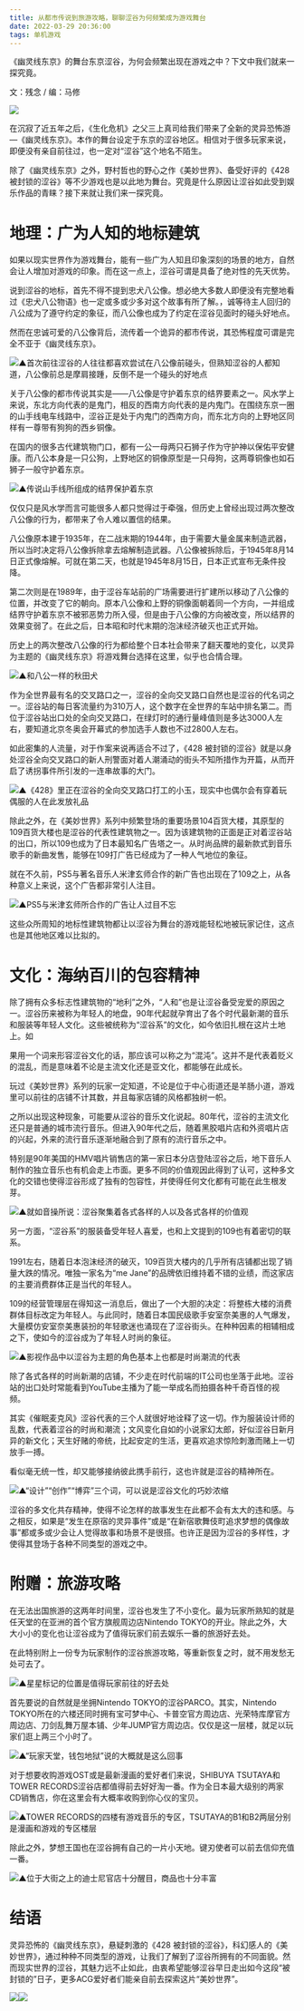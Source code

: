 ```yaml
---
title: 从都市传说到旅游攻略，聊聊涩谷为何频繁成为游戏舞台
date: 2022-03-29 20:36:00
tags: 单机游戏
---
```

<meta name="referrer" content="no-referrer" />
<!-- more -->
《幽灵线东京》的舞台东京涩谷，为何会频繁出现在游戏之中？下文中我们就来一探究竟。

  

文：残念 / 编：马修

![](//i0.hdslb.com/bfs/article/4adb9255ada5b97061e610b682b8636764fe50ed.png)

  

在沉寂了近五年之后，《生化危机》之父三上真司给我们带来了全新的灵异恐怖游—《幽灵线东京》。本作的舞台设定于东京的涩谷地区。相信对于很多玩家来说，即便没有亲自前往过，也一定对“涩谷”这个地名不陌生。

除了《幽灵线东京》之外，野村哲也的野心之作《美妙世界》、备受好评的《428
被封锁的涩谷》等不少游戏也是以此地为舞台。究竟是什么原因让涩谷如此受到娱乐作品的青睐？接下来就让我们来一探究竟。

  

# 地理：广为人知的地标建筑

如果以现实世界作为游戏舞台，能有一些广为人知且印象深刻的场景的地方，自然会让人增加对游戏的印象。而在这一点上，涩谷可谓是具备了绝对性的先天优势。

说到涩谷的地标，首先不得不提到忠犬八公像。想必绝大多数人即便没有完整地看过《忠犬八公物语》也一定或多或少多对这个故事有所了解。，诚等待主人回归的八公成为了遵守约定的象征，而八公像也成为了约定在涩谷见面时的碰头好地点。

然而在忠诚可爱的八公像背后，流传着一个诡异的都市传说，其恐怖程度可谓是完全不亚于《幽灵线东京》。

![](//i0.hdslb.com/bfs/article/af0c421ec8eca278831d21a9f969f1643a5ebc44.jpg)▲首次前往涩谷的人往往都喜欢尝试在八公像前碰头，但熟知涩谷的人都知道，八公像前总是摩肩接踵，反倒不是一个碰头的好地点

关于八公像的都市传说其实是——八公像是守护着东京的结界要素之一。风水学上来说，东北方向代表的是鬼门，相反的西南方向代表的是内鬼门。在围绕东京一圈的山手线电车线路中，涩谷正是处于内鬼门的西南方向，而东北方向的上野地区同样有一尊带有狗狗的西乡铜像。

在国内的很多古代建筑物门口，都有一公一母两只石狮子作为守护神以保佑平安健康。而八公本身是一只公狗，上野地区的铜像原型是一只母狗，这两尊铜像也如石狮子一般守护着东京。

![](//i0.hdslb.com/bfs/article/0bcd9ed90220fd1242ee936aa659dc7b4ac0d4d0.jpg)▲传说山手线所组成的结界保护着东京

仅仅只是风水学而言可能很多人都只觉得过于牵强，但历史上曾经出现过两次整改八公像的行为，都带来了令人难以置信的结果。

八公像原本建于1935年，在二战末期的1944年，由于需要大量金属来制造武器，所以当时决定将八公像拆除拿去熔解制造武器。八公像被拆除后，于1945年8月14日正式像熔解。可就在第二天，也就是1945年8月15日，日本正式宣布无条件投降。

第二次则是在1989年，由于涩谷车站前的广场需要进行扩建所以移动了八公像的位置，并改变了它的朝向。原本八公像和上野的铜像面朝着同一个方向，一并组成结界守护着东京不被邪恶势力所入侵，但是由于八公像的方向被改变，所以结界的效果变弱了。在此之后，日本昭和时代末期的泡沫经济破灭也正式开始。

历史上的两次整改八公像的行为都给整个日本社会带来了翻天覆地的变化，以灵异为主题的《幽灵线东京》将游戏舞台选择在这里，似乎也合情合理。

![](//i0.hdslb.com/bfs/article/5ade67e31de46bea8e7b11290f6abaa0db05bbbf.gif)▲和八公一样的秋田犬

作为全世界最有名的交叉路口之一，涩谷的全向交叉路口自然也是涩谷的代名词之一。涩谷站的每日客流量约为310万人，这个数字在全世界的车站中排名第二。而位于涩谷站出口处的全向交叉路口，在绿灯时的通行量峰值则是多达3000人左右，要知道北京冬奥会开幕式的参加选手人数也不过2800人左右。

如此密集的人流量，对于作案来说再适合不过了，《428
被封锁的涩谷》就是以身处涩谷全向交叉路口的新人刑警面对着人潮涌动的街头不知所措作为开篇，从而开启了诱拐事件所引发的一连串故事的大门。

![](//i0.hdslb.com/bfs/article/5f81b1ca607392fcb74f52a164ceca697629d1bc.jpg)▲《428》里正在涩谷的全向交叉路口打工的小玉，现实中也偶尔会有穿着玩偶服的人在此发放礼品

除此之外，在《美妙世界》系列中频繁登场的重要场景104百货大楼，其原型的109百货大楼也是涩谷的代表性建筑物之一。因为该建筑物的正面是正对着涩谷站的出口，所以109也成为了日本最知名广告塔之一。从时尚品牌的最新款式到音乐歌手的新曲发售，能够在109打广告已经成为了一种人气地位的象征。

就在不久前，PS5与著名音乐人米津玄师合作的新广告也出现在了109之上，从各种意义上来说，这个广告都非常引人注目。

![](//i0.hdslb.com/bfs/article/46829bdaeadb5cab03ce2b6fd801b8c0bb60e9c4.jpg)▲PS5与米津玄师所合作的广告让人过目不忘

这些众所周知的地标性建筑物都让以涩谷为舞台的游戏能轻松地被玩家记住，这点也是其他地区难以比拟的。

  

# 文化：海纳百川的包容精神

除了拥有众多标志性建筑物的“地利”之外，“人和”也是让涩谷备受宠爱的原因之一。涩谷历来被称为年轻人的地盘，90年代起就孕育出了各个时代最新潮的音乐和服装等年轻人文化。这些被统称为“涩谷系”的文化，如今依旧扎根在这片土地上。如

果用一个词来形容涩谷文化的话，那应该可以称之为“混沌”。这并不是代表着贬义的混乱，而是意味着不论是主流文化还是亚文化，都能够在此成长。

玩过《美妙世界》系列的玩家一定知道，不论是位于中心街道还是羊肠小道，游戏里可以前往的店铺不计其数，并且每家店铺的风格都独树一帜。

之所以出现这种现象，可能要从涩谷的音乐文化说起。80年代，涩谷的主流文化还只是普通的城市流行音乐。但进入90年代之后，随着黑胶唱片店和外资唱片店的兴起，外来的流行音乐逐渐地融合到了原有的流行音乐之中。

特别是90年美国的HMV唱片销售店的第一家日本分店登陆涩谷之后，地下音乐人制作的独立音乐也有机会走上市面。更多不同的价值观因此得到了认可，这种多文化的交错也使得涩谷形成了独有的包容性，并使得任何文化都有可能在此生根发芽。

![](//i0.hdslb.com/bfs/article/0cb3c15782ab0f7d1d5832f1ffe13384f59fcfdf.jpg)▲就如音操所说：涩谷聚集着各式各样的人以及各式各样的价值观

另一方面，“涩谷系”的服装备受年轻人喜爱，也和上文提到的109也有着密切的联系。

1991左右，随着日本泡沫经济的破灭，109百货大楼内的几乎所有店铺都出现了销量大跌的情况。唯独一家名为“me
Jane”的品牌依旧维持着不错的业绩，而这家店的主要消费群体正是当代的年轻人。

109的经营管理层在得知这一消息后，做出了一个大胆的决定：将整栋大楼的消费群体目标改定为年轻人。与此同时，随着日本国民级歌手安室奈美惠的人气爆发，大量模仿安室奈美惠装扮的年轻歌迷也涌现在了涩谷街头。在种种因素的相辅相成之下，使如今的涩谷成为了年轻人时尚的象征。

![](//i0.hdslb.com/bfs/article/d2f1e17febfa5bba7b400fe9ffbcd85dcbd3911c.jpg)▲影视作品中以涩谷为主题的角色基本上也都是时尚潮流的代表

除了各式各样的时尚新潮的店铺，不少走在时代前端的IT公司也坐落于此地。涩谷站的出口处时常能看到YouTube主播为了能一举成名而拍摄各种千奇百怪的视频。

其实《催眠麦克风》涩谷代表的三个人就很好地诠释了这一切。作为服装设计师的乱数，代表着涩谷的时尚和潮流；文风变化自如的小说家幻太郎，好似涩谷日新月异的新文化；天生好赌的帝统，比起安定的生活，更喜欢追求惊险刺激而赌上一切放手一搏。

看似毫无统一性，却又能够接纳彼此携手前行，这也许就是涩谷的精神所在。

![](//i0.hdslb.com/bfs/article/e2b6afb3604a5f2a06851e8dac2d88d0df866712.jpg)▲“设计”“创作”“博弈”三个词，可以说是涩谷文化的巧妙浓缩

涩谷的多文化共存精神，使得不论怎样的故事发生在此都不会有太大的违和感。与之相反，如果是“发生在原宿的灵异事件”或是“在新宿歌舞伎町追求梦想的偶像故事”都或多或少会让人觉得故事和场景不是很搭。也许正是因为涩谷的多样性，才使得其登场于各种不同类型的游戏之中。

# 附赠：旅游攻略

在无法出国旅游的这两年时间里，涩谷也发生了不小变化。最为玩家所熟知的就是任天堂的在亚洲的首个官方旗舰周边店Nintendo
TOKYO的开业。除此之外，大大小小的变化也让涩谷成为了值得玩家们前去娱乐一番的旅游好去处。

在此特别附上一份专为玩家制作的涩谷旅游攻略，等重新恢复之时，就不用发愁无处可去了。

![](//i0.hdslb.com/bfs/article/0eedf718a25cd8a3ef20570397e1ff61ec57f3e2.jpg)▲星星标记的位置是值得玩家前往的好去处

首先要说的自然就是坐拥Nintendo TOKYO的涩谷PARCO。其实，Nintendo
TOKYO所在的六楼还同时拥有宝可梦中心、卡普空官方周边店、光荣特库摩官方周边店、刀剑乱舞万屋本铺、少年JUMP官方周边店。仅仅是这一层楼，就足以玩家们逛上两三个小时了。

![](//i0.hdslb.com/bfs/article/eaa342a4913f21a1d741b98dc3ae25467ce14a9c.jpg)▲“玩家天堂，钱包地狱”说的大概就是这么回事

对于想要收购游戏OST或是最新漫画的爱好者们来说，SHIBUYA TSUTAYA和TOWER
RECORDS涩谷店都值得前去好好淘一番。作为全日本最大级别的两家CD销售店，你在这里会有大概率收购到你心仪的宝贝。

![](//i0.hdslb.com/bfs/article/d0565cdba0330bc171ff732ec536a4d12ca8f38f.jpg)▲TOWER
RECORDS的四楼有游戏音乐的专区，TSUTAYA的B1和B2两层分别是漫画和游戏的专区楼层

除此之外，梦想王国也在涩谷拥有自己的一片小天地。键刃使者可以前去信仰充值一番。

![](//i0.hdslb.com/bfs/article/52f12fe9d6611bc0d8d54da794635177a149d178.jpg)▲位于大街之上的迪士尼官店十分醒目，商品也十分丰富

# 结语

灵异恐怖的《幽灵线东京》，悬疑刺激的《428
被封锁的涩谷》，科幻感人的《美妙世界》，通过种种不同类型的游戏，让我们了解到了涩谷所拥有的不同面貌。然而现实世界的涩谷，其魅力远不止如此，由衷希望能够涩谷早日走出如今这段“被封锁的”日子，更多ACG爱好者们能亲自前去探索这片“美妙世界”。

![](//i0.hdslb.com/bfs/article/4adb9255ada5b97061e610b682b8636764fe50ed.png)![](//i0.hdslb.com/bfs/article/4d4809b6b6721763cbef369025a8046aef442886.jpg)

  

